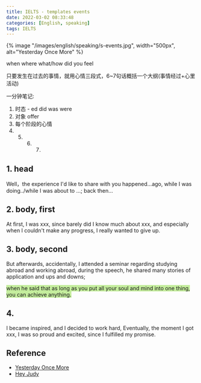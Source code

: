 ```yaml
---
title: IELTS - templates events
date: 2022-03-02 08:33:48
categories: [English, speaking]
tags: IELTS
---
```


{% image "/images/english/speaking/s-events.jpg", width="500px", alt="Yesterday Once More" %}

<!-- more -->

when where what/how did you feel

只要发生在过去的事情，就用心情三段式，6~7句话概括一个大纲(事情经过+心里活动)

一分钟笔记:

1. 时态 - ed did was were
2. 对象 offer
3. 每个阶段的心情
4. 5. 6. 7.

## 1. head

Well，the experience I'd like to share with you happened...ago, while I was doing../while I was about to ...; back then...

## 2. body, first

At first, I was xxx, since barely did I know much about xxx, and especially when I couldn't make any progress, I really wanted to give up.

## 3. body, second

But afterwards, accidentally, I attended a seminar regarding studying abroad and working abroad, during the speech, he shared many stories of application and ups and downs;

<span style="background-color: rgb(196, 237, 157);">when he said that as long as you put all your soul and mind into one thing, you can achieve anything.</span>

## 4. 

I became inspired, and I decided to work hard, Eventually, the moment I got xxx, I was so proud and excited, since I fulfilled my promise.

## Reference

- [Yesterday Once More](https://www.youtube.com/watch?v=YTaWayUE5XA)
- [Hey Judy](https://www.youtube.com/watch?v=v4aXjboGJWk)










